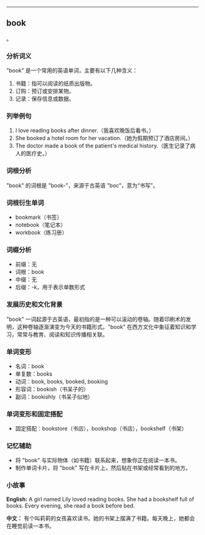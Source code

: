
---------------
## book
。

### 分析词义
"book" 是一个常用的英语单词，主要有以下几种含义：

1. 书籍：指可以阅读的纸质出版物。
2. 订购：预订或安排某物。
3. 记录：保存信息或数据。

### 列举例句
1. I love reading books after dinner.（我喜欢晚饭后看书。）
2. She booked a hotel room for her vacation.（她为假期预订了酒店房间。）
3. The doctor made a book of the patient's medical history.（医生记录了病人的医疗史。）

### 词根分析
"book" 的词根是 "book-"，来源于古英语 "boc"，意为“书写”。

### 词根衍生单词
- bookmark（书签）
- notebook（笔记本）
- workbook（练习册）

### 词缀分析
- 前缀：无
- 词根：book
- 中缀：无
- 后缀：-k，用于表示单数形式

### 发展历史和文化背景
"book" 一词起源于古英语，最初指的是一种可以滚动的卷轴。随着印刷术的发明，这种卷轴逐渐演变为今天的书籍形式。"book" 在西方文化中象征着知识和学习，常常与教育、阅读和知识传播相关联。

### 单词变形
- 名词：book
- 单复数：books
- 动词：book, books, booked, booking
- 形容词：bookish（书呆子的）
- 副词：bookishly（书呆子似地）

### 单词变形和固定搭配
- 固定搭配：bookstore（书店），bookshop（书店），bookshelf（书架）

### 记忆辅助
- 将 "book" 与实际物体（如书籍）联系起来，想象你正在阅读一本书。
- 制作单词卡片，将 "book" 写在卡片上，然后贴在书架或经常看到的地方。

### 小故事
**English:**
A girl named Lily loved reading books. She had a bookshelf full of books. Every evening, she read a book before bed.

**中文：**
有个叫莉莉的女孩喜欢读书。她的书架上摆满了书籍。每天晚上，她都会在睡觉前读一本书。

